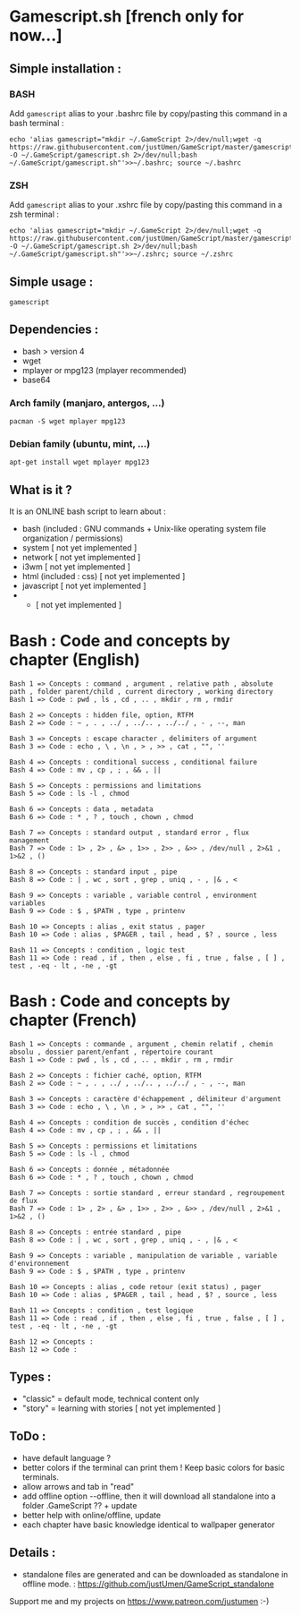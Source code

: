 # Gamescript.sh [french only for now...]

## Simple installation :

### BASH

Add `gamescript` alias to your .bashrc file by copy/pasting this command in a bash terminal :

    echo 'alias gamescript="mkdir ~/.GameScript 2>/dev/null;wget -q https://raw.githubusercontent.com/justUmen/GameScript/master/gamescript.sh -O ~/.GameScript/gamescript.sh 2>/dev/null;bash ~/.GameScript/gamescript.sh"'>>~/.bashrc; source ~/.bashrc

### ZSH

Add `gamescript` alias to your .xshrc file by copy/pasting this command in a zsh terminal :

    echo 'alias gamescript="mkdir ~/.GameScript 2>/dev/null;wget -q https://raw.githubusercontent.com/justUmen/GameScript/master/gamescript.sh -O ~/.GameScript/gamescript.sh 2>/dev/null;bash ~/.GameScript/gamescript.sh"'>>~/.zshrc; source ~/.zshrc

## Simple usage :

    gamescript

## Dependencies :

* bash > version 4
* wget
* mplayer or mpg123 (mplayer recommended)
* base64

### Arch family (manjaro, antergos, ...)

    pacman -S wget mplayer mpg123

### Debian family (ubuntu, mint, ...)

    apt-get install wget mplayer mpg123

## What is it ?

It is an ONLINE bash script to learn about :

* bash (included : GNU commands + Unix-like operating system file organization / permissions)
* system [ not yet implemented ]
* network [ not yet implemented ]
* i3wm [ not yet implemented ]
* html (included : css) [ not yet implemented ]
* javascript [ not yet implemented ]
* - [ not yet implemented ]

# Bash : Code and concepts by chapter (English)

    Bash 1 => Concepts : command , argument , relative path , absolute path , folder parent/child , current directory , working directory
    Bash 1 => Code : pwd , ls , cd , .. , mkdir , rm , rmdir

    Bash 2 => Concepts : hidden file, option, RTFM
    Bash 2 => Code : ~ , . , ../ , ../.. , ../../ , - , --, man

    Bash 3 => Concepts : escape character , delimiters of argument
    Bash 3 => Code : echo , \ , \n , > , >> , cat , "", ''

    Bash 4 => Concepts : conditional success , conditional failure
    Bash 4 => Code : mv , cp , ; , && , ||

    Bash 5 => Concepts : permissions and limitations
    Bash 5 => Code : ls -l , chmod

    Bash 6 => Concepts : data , metadata
    Bash 6 => Code : * , ? , touch , chown , chmod

    Bash 7 => Concepts : standard output , standard error , flux management
    Bash 7 => Code : 1> , 2> , &> , 1>> , 2>> , &>> , /dev/null , 2>&1 , 1>&2 , ()

    Bash 8 => Concepts : standard input , pipe
    Bash 8 => Code : | , wc , sort , grep , uniq , - , |& , <

    Bash 9 => Concepts : variable , variable control , environment variables
    Bash 9 => Code : $ , $PATH , type , printenv

    Bash 10 => Concepts : alias , exit status , pager
    Bash 10 => Code : alias , $PAGER , tail , head , $? , source , less

    Bash 11 => Concepts : condition , logic test
    Bash 11 => Code : read , if , then , else , fi , true , false , [ ] , test , -eq - lt , -ne , -gt

# Bash : Code and concepts by chapter (French)

    Bash 1 => Concepts : commande , argument , chemin relatif , chemin absolu , dossier parent/enfant , répertoire courant
    Bash 1 => Code : pwd , ls , cd , .. , mkdir , rm , rmdir

    Bash 2 => Concepts : fichier caché, option, RTFM
    Bash 2 => Code : ~ , . , ../ , ../.. , ../../ , - , --, man

    Bash 3 => Concepts : caractère d'échappement , délimiteur d'argument
    Bash 3 => Code : echo , \ , \n , > , >> , cat , "", ''

    Bash 4 => Concepts : condition de succès , condition d'échec
    Bash 4 => Code : mv , cp , ; , && , ||

    Bash 5 => Concepts : permissions et limitations
    Bash 5 => Code : ls -l , chmod

    Bash 6 => Concepts : donnée , métadonnée
    Bash 6 => Code : * , ? , touch , chown , chmod

    Bash 7 => Concepts : sortie standard , erreur standard , regroupement de flux
    Bash 7 => Code : 1> , 2> , &> , 1>> , 2>> , &>> , /dev/null , 2>&1 , 1>&2 , ()

    Bash 8 => Concepts : entrée standard , pipe
    Bash 8 => Code : | , wc , sort , grep , uniq , - , |& , <

    Bash 9 => Concepts : variable , manipulation de variable , variable d'environnement
    Bash 9 => Code : $ , $PATH , type , printenv

    Bash 10 => Concepts : alias , code retour (exit status) , pager
    Bash 10 => Code : alias , $PAGER , tail , head , $? , source , less

    Bash 11 => Concepts : condition , test logique
    Bash 11 => Code : read , if , then , else , fi , true , false , [ ] , test , -eq - lt , -ne , -gt

    Bash 12 => Concepts : 
    Bash 12 => Code : 

## Types :

* "classic" = default mode, technical content only
* "story" = learning with stories [ not yet implemented ]

## ToDo :

* have default language ?
* better colors if the terminal can print them ! Keep basic colors for basic terminals.
* allow arrows and tab in "read"
* add offline option --offline, then it will download all standalone into a folder .GameScript ?? + update
* better help with online/offline, update
* each chapter have basic knowledge identical to wallpaper generator

## Details :

* standalone files are generated and can be downloaded as standalone in offline mode. : https://github.com/justUmen/GameScript_standalone

Support me and my projects on https://www.patreon.com/justumen :-)

